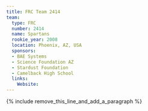 ```yaml
---
title: FRC Team 2414
team:
  type: FRC
  number: 2414
  name: Spartans
  rookie_year: 2008
  location: Phoenix, AZ, USA
  sponsors:
  - BAE Systems
  - Science Foundation AZ
  - Stardust Foundation
  - Camelback High School
  links:
    Website:
---
```


{% include remove_this_line_and_add_a_paragraph %}